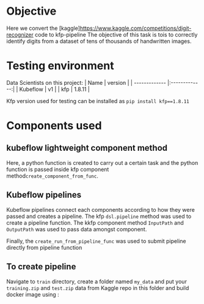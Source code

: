 # Objective
Here we convert the [kaggle]https://www.kaggle.com/competitions/digit-recognizer code to kfp-pipeline 
The objective of this task is tois to correctly identify digits from a dataset of tens of thousands of handwritten images.

# Testing environment
Data Scientists on this project:
| Name        | version           | 
| ------------- |:-------------:|
| Kubeflow      | v1     |
| kfp           | 1.8.11 |


Kfp version used for testing can be installed as `pip install kfp==1.8.11`  

# Components used

## kubeflow lightweight component method
Here, a python function is created to carry out a certain task and the python function is passed inside kfp component method`create_component_from_func`. 


## Kubeflow pipelines
Kubeflow pipelines connect each components according to how they were passed and creates a pipeline. The kfp `dsl.pipeline` method was used to create a pipeline function. The kkfp component method `InputPath` and `OutputPath` was used to pass data amongst component. 

Finally, the  `create_run_from_pipeline_func` was used to submit pipeline directly from pipeline function

## To create pipeline
Navigate to `train` directory, create a folder named `my_data` and put your `training.zip` and `test.zip` data from Kaggle repo in this folder and build docker image using :
